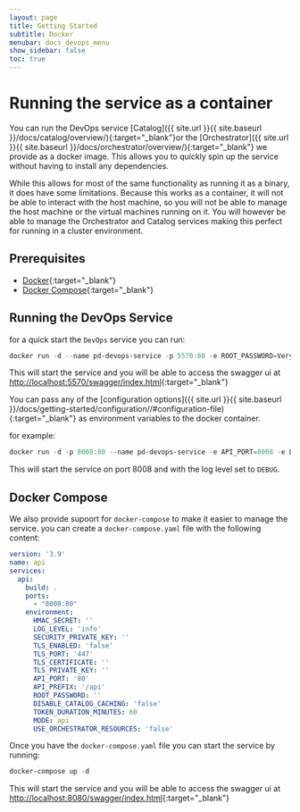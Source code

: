 ```yaml
---
layout: page
title: Getting Started
subtitle: Docker
menubar: docs_devops_menu
show_sidebar: false
toc: true
---
```


# Running the service as a container

You can run the DevOps service [Catalog]({{ site.url }}{{ site.baseurl }}/docs/catalog/overview/){:target="_blank"}or the [Orchestrator]({{ site.url }}{{ site.baseurl }}/docs/orchestrator/overview/){:target="_blank"} we provide as a docker image. This allows you to quickly spin up the service without having to install any dependencies.

While this allows for most of the same functionality as running it as a binary, it does have some limitations. Because this works as a container, it will not be able to interact with the host machine, so you will not be able to manage the host machine or the virtual machines running on it. You will however be able to manage the Orchestrator and Catalog services making this perfect for running in a cluster environment.

## Prerequisites

- [Docker](https://www.docker.com/){:target="_blank"}
- [Docker Compose](https://docs.docker.com/compose/){:target="_blank"}

## Running the DevOps Service

for a quick start the `DevOps` service you can run:

```powershell
docker run -d --name pd-devops-service -p 5570:80 -e ROOT_PASSWORD=VeryStr0ngPassw0rd -e API_PORT=8080 -e MODE=orchestrator cjlapao/prl-devops-service:latest
```

This will start the service and you will be able to access the swagger ui at [http://localhost:5570/swagger/index.html](http://localhost:5570/swagger/index.html){:target="_blank"}

You can pass any of the [configuration options]({{ site.url }}{{ site.baseurl }}/docs/getting-started/configuration//#configuration-file){:target="_blank"} as environment variables to the docker container.

for example:

```powershell
docker run -d -p 8008:80 --name pd-devops-service -e API_PORT=8008 -e LOG_LEVEL=DEBUG cjlapao/prl-devops-service:latest
```

This will start the service on port 8008 and with the log level set to `DEBUG`.

## Docker Compose

We also provide supoort for `docker-compose` to make it easier to manage the service. you can create a `docker-compose.yaml` file with the following content:

```yaml
version: '3.9'
name: api
services:
  api:
    build: .
    ports:
      - "8008:80"
    environment:
      HMAC_SECRET: ''
      LOG_LEVEL: 'info'
      SECURITY_PRIVATE_KEY: ''
      TLS_ENABLED: 'false'
      TLS_PORT: '447'
      TLS_CERTIFICATE: ''
      TLS_PRIVATE_KEY: ''
      API_PORT: '80'
      API_PREFIX: '/api'
      ROOT_PASSWORD: ''
      DISABLE_CATALOG_CACHING: 'false'
      TOKEN_DURATION_MINUTES: 60
      MODE: api
      USE_ORCHESTRATOR_RESOURCES: 'false'
```

Once you have the `docker-compose.yaml` file you can start the service by running:

```powershell
docker-compose up -d
```

This will start the service and you will be able to access the swagger ui at [http://localhost:8080/swagger/index.html](http://localhost:8008/swagger/index.html){:target="_blank"}
